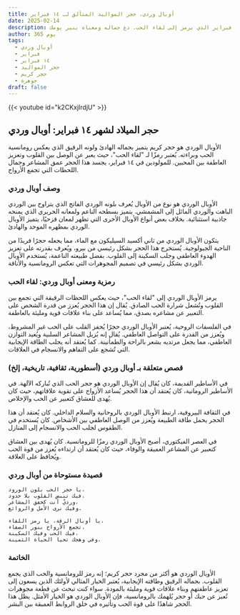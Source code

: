 ```yaml
---
title: أوبال وردي، حجر المواليد المتألق لـ ١٤ فبراير
date: 2025-02-14
description: اشعر بأهمية أوبال وردي، حجر المواليد لـ ١٤ فبراير الذي يرمز إلى لقاء الحب. دع جماله ومعناه ينير يومك.
author: 365 يوم
tags:
  - أوبال وردي
  - فبراير
  - ١٤ فبراير
  - حجر المواليد
  - حجر كريم
  - جوهرة
draft: false
---
```


{{< youtube id="k2CKxjIrdjU" >}}

## حجر الميلاد لشهر ١٤ فبراير: أوبال وردي

الأوبال الوردي هو حجر كريم يتميز بجماله الهادئ ولونه الرقيق الذي يعكس رومانسية الحب وبراءته. يُعتبر رمزًا لـ "لقاء الحب"، حيث يعبر عن الوصل بين القلوب وتعزيز العاطفة بين المحبين. للمولودين في ١٤ فبراير، يجسد هذا الحجر عمق المشاعر وجمال اللحظات التي تجمع الأرواح.

### وصف أوبال وردي

الأوبال الوردي هو نوع من الأوبال يُعرف بلونه الوردي الفاتح الذي يتراوح بين الوردي الباهت والوردي المائل إلى المشمشي. يتميز بسطحه الناعم ولمعانه الحريري الذي يمنحه جاذبية استثنائية. بخلاف بعض أنواع الأوبال الأخرى التي تظهر لمعان قزحيًا، يتميز الأوبال الوردي بمظهره الموحد والهادئ.

يتكون الأوبال الوردي من ثاني أكسيد السيليكون مع الماء، مما يجعله حجرًا فريدًا من الناحية الجيولوجية. يُستخرج هذا الحجر بشكل رئيسي من بيرو، ويُعرف بقدرته على تعزيز الهدوء العاطفي وجلب السكينة إلى القلوب. بفضل طبيعته الناعمة، يُستخدم الأوبال الوردي بشكل رئيسي في تصميم المجوهرات التي تعكس الرومانسية والأناقة.

### رمزية ومعنى أوبال وردي: لقاء الحب

يرمز الأوبال الوردي إلى "لقاء الحب"، حيث يعكس اللحظات الرقيقة التي تجمع بين القلوب وتُشعل شرارة الحب الصادق. يُقال إن هذا الحجر يُعزز من قدرة الشخص على التعبير عن مشاعره بصدق، مما يُساعد على بناء علاقات قوية ومليئة بالعاطفة.

في الفلسفات الروحية، يُعتبر الأوبال الوردي حجرًا يُحفز القلب على الحب غير المشروط، ويُعزز من القدرة على التواصل العاطفي. يُقال إنه يُزيل المشاعر السلبية ويُعيد التوازن العاطفي، مما يجعل مرتديه يشعر بالراحة والطمأنينة. كما يُعتقد أنه يجلب الطاقة الإيجابية التي تُشجع على التفاهم والانسجام في العلاقات.

### قصص متعلقة بـ أوبال وردي (أسطورية، ثقافية، تاريخية، إلخ)

في الأساطير القديمة، كان يُقال إن الأوبال الوردي هو حجر الحب الذي تُباركه الآلهة. في الأساطير الرومانية، كان يُعتقد أن هذا الحجر يُساعد الأزواج على تقوية علاقاتهم، حيث كان يُهدى للعشاق كتعبير عن الحب والإخلاص.

في الثقافة البيروفية، ارتبط الأوبال الوردي بالروحانية والسلام الداخلي. كان يُعتقد أن هذا الحجر يحمل طاقة الطبيعة ويُعزز من الوصل العاطفي بين الأشخاص. كان يُستخدم في الطقوس لجلب الحب والانسجام إلى المنازل.

في العصر الفيكتوري، أصبح الأوبال الوردي رمزًا للرومانسية. كان يُهدى بين العشاق كتعبير عن المشاعر العميقة والوفاء، حيث كان يُعتقد أن ارتداءه يُعزز من قوة الحب ويُحافظ على العلاقة.

### قصيدة مستوحاة من أوبال وردي

```
يا حجر الحب بلون الورود،
فيك تنبض القلوب بلا حدود.
ورديٌ أنت كخفق المشاعر،
وفيك نرى الأمل والروائع.

يا أوبال الرقة، يا رمز اللقاء،
تجمع الأرواح بنور الصفاء.
فيك الحب وفيك السكينة،
وفي وهجك تحيا الحياة الثمينة.
```

### الخاتمة

الأوبال الوردي هو أكثر من مجرد حجر كريم؛ إنه رمز للرومانسية والحب الذي يجمع القلوب. بجماله الرقيق وطاقته الإيجابية، يُعتبر الخيار المثالي لأولئك الذين يسعون إلى تعزيز عاطفتهم وبناء علاقات قوية ومليئة بالمودة. سواء كنت تبحث عن قطعة مجوهرات تُعبر عن حبك أو حجر يُلهمك بالرومانسية، فإن الأوبال الوردي هو الخيار الأمثل. يظل هذا الحجر شاهدًا على قوة الحب وتأثيره في خلق الروابط العميقة بين البشر.